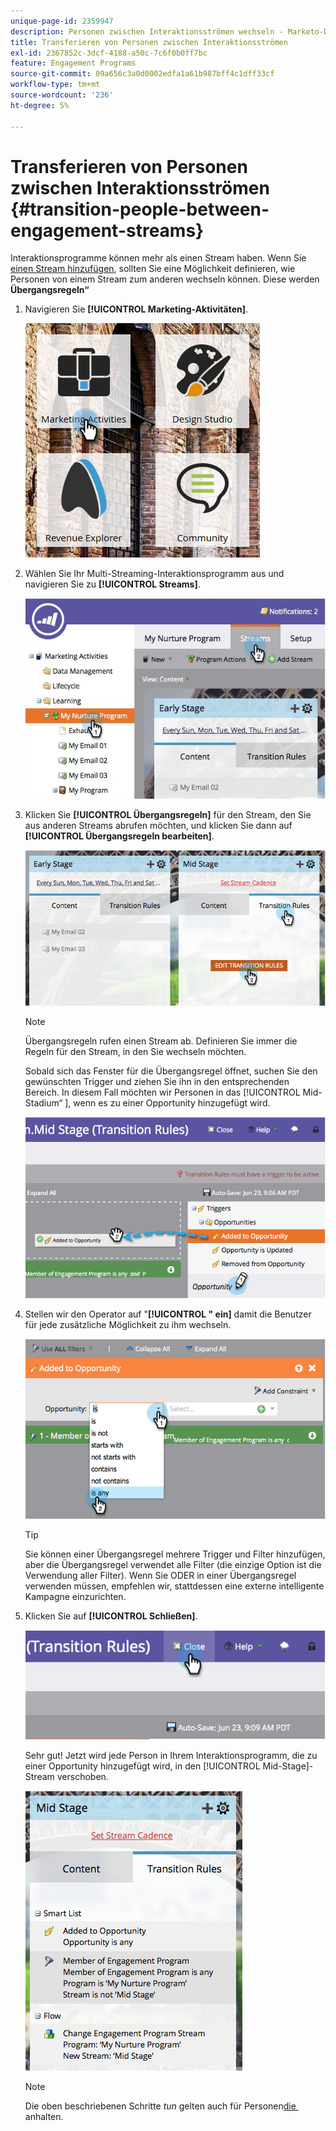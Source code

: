 ```yaml
---
unique-page-id: 2359947
description: Personen zwischen Interaktionsströmen wechseln - Marketo-Dokumente - Produktdokumentation
title: Transferieren von Personen zwischen Interaktionsströmen
exl-id: 2367852c-3dcf-4188-a50c-7c6f0b0ff7bc
feature: Engagement Programs
source-git-commit: 09a656c3a0d0002edfa1a61b987bff4c1dff33cf
workflow-type: tm+mt
source-wordcount: '236'
ht-degree: 5%

---
```


# Transferieren von Personen zwischen Interaktionsströmen {#transition-people-between-engagement-streams}

Interaktionsprogramme können mehr als einen Stream haben. Wenn Sie [einen Stream hinzufügen](/help/marketo/product-docs/email-marketing/drip-nurturing/creating-an-engagement-program/add-a-stream.md), sollten Sie eine Möglichkeit definieren, wie Personen von einem Stream zum anderen wechseln können. Diese werden **Übergangsregeln“**

1. Navigieren Sie **[!UICONTROL Marketing-Aktivitäten]**.

   ![](assets/ma.png)

1. Wählen Sie Ihr Multi-Streaming-Interaktionsprogramm aus und navigieren Sie zu **[!UICONTROL Streams]**.

   ![](assets/multistream.jpg)

1. Klicken Sie **[!UICONTROL Übergangsregeln]** für den Stream, den Sie aus anderen Streams abrufen möchten, und klicken Sie dann auf **[!UICONTROL Übergangsregeln bearbeiten]**.

   ![](assets/image2014-9-15-18-3a10-3a18.png)

   >[!NOTE]
   >
   >Übergangsregeln rufen einen Stream ab. Definieren Sie immer die Regeln für den Stream, in den Sie wechseln möchten.

   Sobald sich das Fenster für die Übergangsregel öffnet, suchen Sie den gewünschten Trigger und ziehen Sie ihn in den entsprechenden Bereich. In diesem Fall möchten wir Personen in das [!UICONTROL Mid-Stadium“ &#x200B;], wenn es zu einer Opportunity hinzugefügt wird.

   ![](assets/image2014-9-15-18-3a10-3a46.png)

1. Stellen wir den Operator auf &quot;**[!UICONTROL &quot; ein]** damit die Benutzer für jede zusätzliche Möglichkeit zu ihm wechseln.

   ![](assets/image2014-9-15-18-3a11-3a14.png)

   >[!TIP]
   >
   >Sie können einer Übergangsregel mehrere Trigger und Filter hinzufügen, aber die Übergangsregel verwendet alle Filter (die einzige Option ist die Verwendung aller Filter). Wenn Sie ODER in einer Übergangsregel verwenden müssen, empfehlen wir, stattdessen eine externe intelligente Kampagne einzurichten.

1. Klicken Sie auf **[!UICONTROL Schließen]**.

   ![](assets/image2014-9-15-18-3a11-3a23.png)

   Sehr gut! Jetzt wird jede Person in Ihrem Interaktionsprogramm, die zu einer Opportunity hinzugefügt wird, in den [!UICONTROL Mid-Stage]-Stream verschoben.

   ![](assets/image2014-9-15-18-3a11-3a29.png)

   >[!NOTE]
   >
   >Die oben beschriebenen Schritte *tun* gelten auch für Personen[&#x200B; die &#x200B;](/help/marketo/product-docs/email-marketing/drip-nurturing/using-engagement-programs/pause-people-in-an-engagement-program.md) anhalten.
